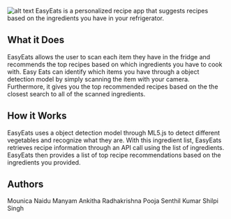 ![alt text](https://i.imgur.com/ltNNDqT.png)
EasyEats is a personalized recipe app that suggests recipes based on the ingredients you have in your refrigerator. 

## What it Does
EasyEats allows the user to scan each item they have in the fridge and recommends the top recipes based on which ingredients you have to cook with. Easy Eats can identify which items you have through a object detection model by simply scanning the item with your camera. Furthermore, it gives you the top recommended recipes based on the the closest search to all of the scanned ingredients.

## How it Works
EasyEats uses a object detection model through ML5.js to detect different vegetables and recognize what they are. With this ingredient list, EasyEats retrieves recipe information through an API call using the list of ingredients. EasyEats then provides a list of top recipe recommendations based on the ingredients you provided. 


## Authors
Mounica Naidu Manyam
Ankitha Radhakrishna
Pooja Senthil Kumar
Shilpi Singh
 



